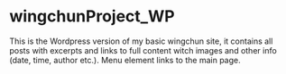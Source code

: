 # wingchunProject_WP

This is the Wordpress version of my basic wingchun site,
it contains all posts with excerpts and links to full content witch images and other info (date, time, author etc.).
Menu element links to the main page.
